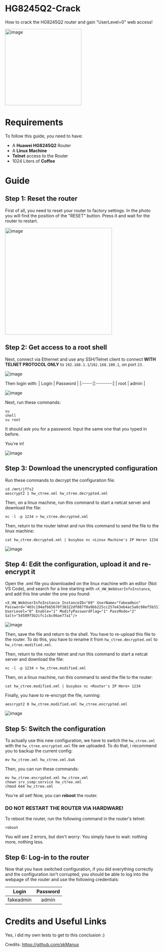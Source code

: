 
# HG8245Q2-Crack
How to crack the HG8245Q2 router and gain "UserLevel=0" web access!

<img src="https://github.com/user-attachments/assets/e383589d-e2b3-4351-ac34-5570566954ff" alt="image" width="250">

# Requirements
To follow this guide, you need to have:
- A **Huawei HG8245Q2** Router
- A **Linux Machine**
- **Telnet** access to the Router
- 1024 Liters of **Coffee**

# Guide
## Step 1: Reset the router
First of all, you need to reset your router to factory settings.
In the photo you will find the position of the "RESET" button. Press it and wait for the router to restart.

<img src="https://github.com/user-attachments/assets/87f8ecb7-1b4e-4f5d-a154-58aaac979ae8" alt="image" width="350">

## Step 2: Get access to a root shell
Next, connect via Ethernet and use any SSH/Telnet client to connect **WITH TELNET PROTOCOL ONLY** to `192.168.1.1`/`192.168.100.1`, on port `23`.

![image](https://github.com/user-attachments/assets/c156fd30-bfe6-467b-809a-fb4a9d3394a3)

Then login with:
| Login | Password |
|:-----:|:--------:|
| root  |  admin   |

![image](https://github.com/user-attachments/assets/c7c8bf3a-6d1c-4aed-b425-fec4337c5fba)

Next, run these commands:

```
su
shell
su root
```
It should ask you for a password. Input the same one that you typed in before.

You're in!

![image](https://github.com/user-attachments/assets/46e80040-49bd-4ce1-9126-4ddb4fbe04df)

## Step 3: Download the unencrypted configuration
Run these commands to decrypt the configuration file:

```
cd /mnt/jffs2
aescrypt2 1 hw_ctree.xml hw_ctree.decrypted.xml
```

Then, on a linux machine, run this command to start a netcat server and download the file:

```
nc -l -p 1234 > hw_ctree.decrypted.xml
```

Then, return to the router telnet and run this command to send the file to the linux machine:

```
cat hw_ctree.decrypted.xml | busybox nc <Linux Machine's IP Here> 1234
```

![image](https://github.com/user-attachments/assets/9a280eea-386f-42c6-bcab-a154c7022662)

## Step 4: Edit the configuration, upload it and re-encrypt it
Open the .xml file you downloaded on the linux machine with an editor (Not VS Code), and search for a line starting with `<X_HW_WebUserInfoInstance`, and add this line under the one you found:

```
<X_HW_WebUserInfoInstance InstanceID="69" UserName="fakeadmin" Password="465c194afb65670f38322df087f0a9bb225cc257e43eb4ac5a0c98ef5b3173ac" UserLevel="0" Enable="1" ModifyPasswordFlag="1" PassMode="2" Salt="54589f5b2cfc1cbc86ae77a1"/>
```

![image](https://github.com/user-attachments/assets/8a8f6d5c-ce37-45f0-8e98-a6c69672a218)

Then, save the file and return to the shell.
You have to re-upload this file to the router. To do this, you have to rename it from `hw_ctree.decrypted.xml` to `hw_ctree.modified.xml`.

Then, return to the router telnet and run this command to start a netcat server and download the file:

```
nc -l -p 1234 > hw_ctree.modified.xml
```

Then, on a linux machine, run this command to send the file to the router:

```
cat hw_ctree.modified.xml | busybox nc <Router's IP Here> 1234
```

Finally, you have to re-encrypt the file, running:

```
aescrypt2 0 hw_ctree.modified.xml hw_ctree.encrypted.xml
```

![image](https://github.com/user-attachments/assets/700c877b-b22c-48f5-9f36-ec3220f7d267)

## Step 5: Switch the configuration
To actually use this new configuration, we have to switch the `hw_ctree.xml` with the `hw_ctree.encrypted.xml` file we uploaded.
To do that, i recommend you to backup the current config:

```
mv hw_ctree.xml hw_ctree.xml.bak
```

Then, you can run these commands:

```
mv hw_ctree.encrypted.xml hw_ctree.xml
chown srv_ssmp:service hw_ctree.xml
chmod 644 hw_ctree.xml
```

You're all set! Now, you can **reboot** the router.
### DO NOT RESTART THE ROUTER VIA HARDWARE!
To reboot the router, run the following command in the router's telnet:

```
reboot
```

You will see 2 errors, but don't worry: You simply have to wait: nothing more, nothing less.

## Step 6: Log-in to the router
Now that you have switched configuration, if you did everything correctly and the configuration isn't corrupted, you should be able to log into the webpage of the router and use the following credentials:

|   Login    | Password |
|:----------:|:--------:|
| fakeadmin  |  admin   |

# Credits and Useful Links
Yes, i did my own tests to get to this conclusion :)

Credits: https://github.com/skManux
